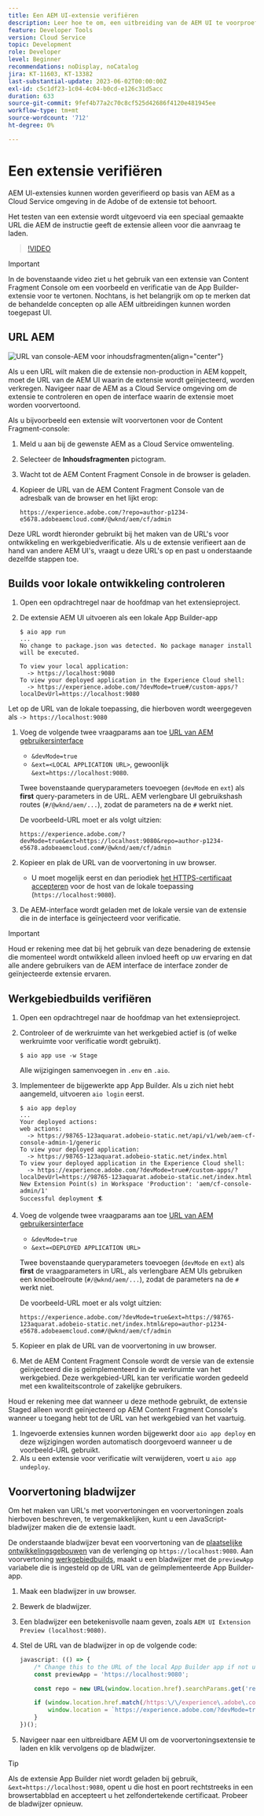 ```yaml
---
title: Een AEM UI-extensie verifiëren
description: Leer hoe te om, een uitbreiding van de AEM UI te voorproef te testen en te verifiëren alvorens aan productie op te stellen.
feature: Developer Tools
version: Cloud Service
topic: Development
role: Developer
level: Beginner
recommendations: noDisplay, noCatalog
jira: KT-11603, KT-13382
last-substantial-update: 2023-06-02T00:00:00Z
exl-id: c5c1df23-1c04-4c04-b0cd-e126c31d5acc
duration: 633
source-git-commit: 9fef4b77a2c70c8cf525d42686f4120e481945ee
workflow-type: tm+mt
source-wordcount: '712'
ht-degree: 0%

---
```


# Een extensie verifiëren

AEM UI-extensies kunnen worden geverifieerd op basis van AEM as a Cloud Service omgeving in de Adobe of de extensie tot behoort.

Het testen van een extensie wordt uitgevoerd via een speciaal gemaakte URL die AEM de instructie geeft de extensie alleen voor die aanvraag te laden.

>[!VIDEO](https://video.tv.adobe.com/v/3412877?quality=12&learn=on)

>[!IMPORTANT]
>
> In de bovenstaande video ziet u het gebruik van een extensie van Content Fragment Console om een voorbeeld en verificatie van de App Builder-extensie voor te vertonen. Nochtans, is het belangrijk om op te merken dat de behandelde concepten op alle AEM uitbreidingen kunnen worden toegepast UI.

## URL AEM

![URL van console-AEM voor inhoudsfragmenten](./assets/verify/content-fragment-console-url.png){align="center"}

Als u een URL wilt maken die de extensie non-production in AEM koppelt, moet de URL van de AEM UI waarin de extensie wordt geïnjecteerd, worden verkregen. Navigeer naar de AEM as a Cloud Service omgeving om de extensie te controleren en open de interface waarin de extensie moet worden voorvertoond.

Als u bijvoorbeeld een extensie wilt voorvertonen voor de Content Fragment-console:

1. Meld u aan bij de gewenste AEM as a Cloud Service omwenteling.
2. Selecteer de __Inhoudsfragmenten__ pictogram.
3. Wacht tot de AEM Content Fragment Console in de browser is geladen.
4. Kopieer de URL van de AEM Content Fragment Console van de adresbalk van de browser en het lijkt erop:

   ```
   https://experience.adobe.com/?repo=author-p1234-e5678.adobeaemcloud.com#/@wknd/aem/cf/admin
   ```

Deze URL wordt hieronder gebruikt bij het maken van de URL&#39;s voor ontwikkeling en werkgebiedverificatie. Als u de extensie verifieert aan de hand van andere AEM UI&#39;s, vraagt u deze URL&#39;s op en past u onderstaande dezelfde stappen toe.

## Builds voor lokale ontwikkeling controleren

1. Open een opdrachtregel naar de hoofdmap van het extensieproject.
1. De extensie AEM UI uitvoeren als een lokale App Builder-app

   ```shell
   $ aio app run
   ...
   No change to package.json was detected. No package manager install will be executed.
   
   To view your local application:
     -> https://localhost:9080
   To view your deployed application in the Experience Cloud shell:
     -> https://experience.adobe.com/?devMode=true#/custom-apps/?localDevUrl=https://localhost:9080
   ```

Let op de URL van de lokale toepassing, die hierboven wordt weergegeven als `-> https://localhost:9080`

1. Voeg de volgende twee vraagparams aan toe [URL van AEM gebruikersinterface](#aem-ui-url)
   + `&devMode=true`
   + `&ext=<LOCAL APPLICATION URL>`, gewoonlijk `&ext=https://localhost:9080`.

   Twee bovenstaande queryparameters toevoegen (`devMode` en `ext`) als __first__ query-parameters in de URL. AEM verlengbare UI gebruikshash routes (`#/@wknd/aem/...`), zodat de parameters na de `#` werkt niet.

   De voorbeeld-URL moet er als volgt uitzien:

   ```
   https://experience.adobe.com/?devMode=true&ext=https://localhost:9080&repo=author-p1234-e5678.adobeaemcloud.com#/@wknd/aem/cf/admin
   ```

2. Kopieer en plak de URL van de voorvertoning in uw browser.

   + U moet mogelijk eerst en dan periodiek [het HTTPS-certificaat accepteren](https://developer.adobe.com/uix/docs/services/aem-cf-console-admin/extension-development/#accepting-the-certificate-first-time-users) voor de host van de lokale toepassing (`https://localhost:9080`).

3. De AEM-interface wordt geladen met de lokale versie van de extensie die in de interface is geïnjecteerd voor verificatie.

>[!IMPORTANT]
>
>Houd er rekening mee dat bij het gebruik van deze benadering de extensie die momenteel wordt ontwikkeld alleen invloed heeft op uw ervaring en dat alle andere gebruikers van de AEM interface de interface zonder de geïnjecteerde extensie ervaren.

## Werkgebiedbuilds verifiëren

1. Open een opdrachtregel naar de hoofdmap van het extensieproject.
1. Controleer of de werkruimte van het werkgebied actief is (of welke werkruimte voor verificatie wordt gebruikt).

   ```shell
   $ aio app use -w Stage
   ```

   Alle wijzigingen samenvoegen in `.env` en `.aio`.

1. Implementeer de bijgewerkte app App Builder. Als u zich niet hebt aangemeld, uitvoeren `aio login` eerst.

   ```shell
   $ aio app deploy
   ...
   Your deployed actions:
   web actions:
     -> https://98765-123aquarat.adobeio-static.net/api/v1/web/aem-cf-console-admin-1/generic 
   To view your deployed application:
     -> https://98765-123aquarat.adobeio-static.net/index.html
   To view your deployed application in the Experience Cloud shell:
     -> https://experience.adobe.com/?devMode=true#/custom-apps/?localDevUrl=https://98765-123aquarat.adobeio-static.net/index.html
   New Extension Point(s) in Workspace 'Production': 'aem/cf-console-admin/1'
   Successful deployment 🏄
   ```

1. Voeg de volgende twee vraagparams aan toe [URL van AEM gebruikersinterface](#aem-ui-url)
   + `&devMode=true`
   + `&ext=<DEPLOYED APPLICATION URL>`

   Twee bovenstaande queryparameters toevoegen (`devMode` en `ext`) als __first__ de vraagparameters in URL, als verlengbare AEM UIs gebruiken een knoeiboelroute (`#/@wknd/aem/...`), zodat de parameters na de `#` werkt niet.

   De voorbeeld-URL moet er als volgt uitzien:

   ```
   https://experience.adobe.com/?devMode=true&ext=https://98765-123aquarat.adobeio-static.net/index.html&repo=author-p1234-e5678.adobeaemcloud.com#/@wknd/aem/cf/admin
   ```

1. Kopieer en plak de URL van de voorvertoning in uw browser.
1. Met de AEM Content Fragment Console wordt de versie van de extensie geïnjecteerd die is geïmplementeerd in de werkruimte van het werkgebied. Deze werkgebied-URL kan ter verificatie worden gedeeld met een kwaliteitscontrole of zakelijke gebruikers.

Houd er rekening mee dat wanneer u deze methode gebruikt, de extensie Staged alleen wordt geïnjecteerd op AEM Content Fragment Console&#39;s wanneer u toegang hebt tot de URL van het werkgebied van het vaartuig.

1. Ingevoerde extensies kunnen worden bijgewerkt door `aio app deploy` en deze wijzigingen worden automatisch doorgevoerd wanneer u de voorbeeld-URL gebruikt.
1. Als u een extensie voor verificatie wilt verwijderen, voert u `aio app undeploy`.

## Voorvertoning bladwijzer

Om het maken van URL&#39;s met voorvertoningen en voorvertoningen zoals hierboven beschreven, te vergemakkelijken, kunt u een JavaScript-bladwijzer maken die de extensie laadt.

De onderstaande bladwijzer bevat een voorvertoning van de [plaatselijke ontwikkelingsgebouwen](#verify-local-development-builds) van de verlenging op `https://localhost:9080`. Aan voorvertoning [werkgebiedbuilds](#verify-stage-builds), maakt u een bladwijzer met de `previewApp` variabele die is ingesteld op de URL van de geïmplementeerde App Builder-app.

1. Maak een bladwijzer in uw browser.
2. Bewerk de bladwijzer.
3. Een bladwijzer een betekenisvolle naam geven, zoals `AEM UI Extension Preview (localhost:9080)`.
4. Stel de URL van de bladwijzer in op de volgende code:

   ```javascript
   javascript: (() => {
       /* Change this to the URL of the local App Builder app if not using https://localhost:9080 */
       const previewApp = 'https://localhost:9080';
   
       const repo = new URL(window.location.href).searchParams.get('repo');
   
       if (window.location.href.match(/https:\/\/experience\.adobe\.com\/.*\/aem\/cf\/(editor|admin)\/.*/i)) {
           window.location = `https://experience.adobe.com/?devMode=true&ext=${previewApp}&repo=${repo}${window.location.hash}`;
       } 
   })();
   ```

5. Navigeer naar een uitbreidbare AEM UI om de voorvertoningsextensie te laden en klik vervolgens op de bladwijzer.

>[!TIP]
>
> Als de extensie App Builder niet wordt geladen bij gebruik, `&ext=https://localhost:9080`, opent u die host en poort rechtstreeks in een browsertabblad en accepteert u het zelfondertekende certificaat. Probeer de bladwijzer opnieuw.

